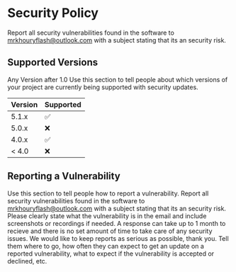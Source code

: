 # Security Policy
Report all security vulnerabilities found in the software to mrkhouryflash@outlook.com with a subject stating that its an security risk.
## Supported Versions
Any Version after 1.0
Use this section to tell people about which versions of your project are
currently being supported with security updates.

| Version | Supported          |
| ------- | ------------------ |
| 5.1.x   | :white_check_mark: |
| 5.0.x   | :x:                |
| 4.0.x   | :white_check_mark: |
| < 4.0   | :x:                |

## Reporting a Vulnerability

Use this section to tell people how to report a vulnerability.
Report all security vulnerabilities found in the software to mrkhouryflash@outlook.com with a subject stating that its an security risk.
Please clearly state what the vulnerability is in the email and include screenshots or recordings if needed.
A response can take up to 1 month to recieve and there is no set amount of time to take care of any security issues.
We would like to keep reports as serious as possible, thank you.
Tell them where to go, how often they can expect to get an update on a
reported vulnerability, what to expect if the vulnerability is accepted or
declined, etc.
